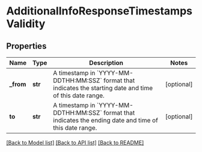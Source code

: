 # AdditionalInfoResponseTimestampsValidity

## Properties
Name | Type | Description | Notes
------------ | ------------- | ------------- | -------------
**_from** | **str** | A timestamp in &#x60;YYYY-MM-DDTHH:MM:SSZ&#x60; format that indicates the starting date and time of this date range. | [optional] 
**to** | **str** | A timestamp in &#x60;YYYY-MM-DDTHH:MM:SSZ&#x60; format that indicates the ending date and time of this date range. | [optional] 

[[Back to Model list]](../README.md#documentation-for-models) [[Back to API list]](../README.md#documentation-for-api-endpoints) [[Back to README]](../README.md)


